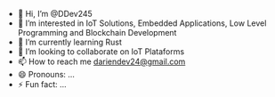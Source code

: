 - 👋 Hi, I’m @DDev245
- 👀 I’m interested in IoT Solutions, Embedded Applications, Low Level Programming and Blockchain Development 
- 🌱 I’m currently learning Rust
- 💞️ I’m looking to collaborate on IoT Plataforms
- 📫 How to reach me dariendev24@gmail.com
- 😄 Pronouns: ...
- ⚡ Fun fact: ...

<!---
DDev245/DDev245 is a ✨ special ✨ repository because its `README.md` (this file) appears on your GitHub profile.
You can click the Preview link to take a look at your changes.
--->
